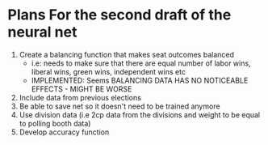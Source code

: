 # Plans For the second draft of the neural net

1. Create a balancing function that makes seat outcomes balanced
    - i.e: needs to make sure that there are equal number of labor wins, liberal wins, green wins, independent wins etc
    - IMPLEMENTED: Seems BALANCING DATA HAS NO NOTICEABLE EFFECTS - MIGHT BE WORSE
2. Include data from previous elections
3. Be able to save net so it doesn't need to be trained anymore
4. Use division data (i.e 2cp data from the divisions and weight to be equal to polling booth data)
5. Develop accuracy function
